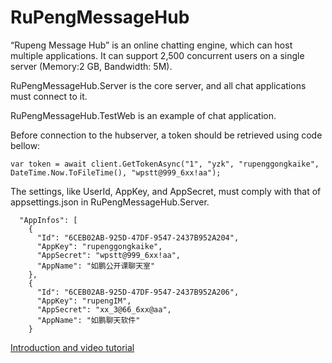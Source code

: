 # RuPengMessageHub
“Rupeng Message Hub” is an online chatting engine, which can host multiple applications. It can support 2,500 concurrent users on a single server (Memory:2 GB, Bandwidth: 5M).

RuPengMessageHub.Server is the core server, and all chat applications must connect to it.

RuPengMessageHub.TestWeb is an example of chat application.

Before connection to the hubserver, a token should be retrieved using code bellow:
```
var token = await client.GetTokenAsync("1", "yzk", "rupenggongkaike", DateTime.Now.ToFileTime(), "wpstt@999_6xx!aa");
```

The settings, like UserId, AppKey, and AppSecret, must comply with that of appsettings.json in RuPengMessageHub.Server.
```
  "AppInfos": [
    {
      "Id": "6CEB02AB-925D-47DF-9547-2437B952A204",
      "AppKey": "rupenggongkaike",
      "AppSecret": "wpstt@999_6xx!aa",
      "AppName": "如鹏公开课聊天室"
    },
    {
      "Id": "6CEB02AB-925D-47DF-9547-2437B952A206",
      "AppKey": "rupengIM",
      "AppSecret": "xx_3@66_6xx@aa",
      "AppName": "如鹏聊天软件"
    }
```

[Introduction and video tutorial](https://www.rupeng.com/Courses/Chapter/938)

